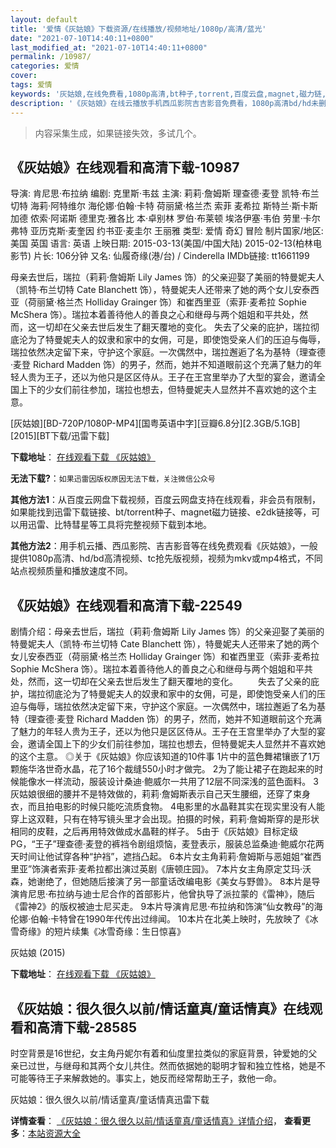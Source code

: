 ```yaml
---
layout: default
title: '爱情《灰姑娘》下载资源/在线播放/视频地址/1080p/高清/蓝光'
date: "2021-07-10T14:40:11+0800"
last_modified_at: "2021-07-10T14:40:11+0800"
permalink: /10987/
categories: 爱情
cover:
tags: 爱情
keywords: '灰姑娘,在线免费看,1080p高清,bt种子,torrent,百度云盘,magnet,磁力链,迅雷下载资源'
description: '《灰姑娘》在线云播放手机西瓜影院吉吉影音免费看，1080p高清bd/hd未删减完整版和tc抢先枪版，mkv/mp4格式，附带bt/torrent种子、magnet/磁力链、百度云盘、网盘资源迅雷下载链接'
---
```


>内容采集生成，如果链接失效，多试几个。


## 《灰姑娘》在线观看和高清下载-10987

导演: 肯尼思·布拉纳 编剧: 克里斯·韦兹 主演: 莉莉·詹姆斯 理查德·麦登 凯特·布兰切特 海莉·阿特维尔 海伦娜·伯翰·卡特 荷丽黛·格兰杰 索菲 麦希拉 斯特兰·斯卡斯加德 侬索·阿诺斯 德里克·雅各比 本·卓别林 罗伯·布莱顿 埃洛伊塞·韦伯 劳里·卡尔弗特 亚历克斯·麦奎因 约书亚·麦圭尔 王丽雅 类型: 爱情 奇幻 冒险 制片国家/地区: 美国 英国 语言: 英语 上映日期: 2015-03-13(美国/中国大陆) 2015-02-13(柏林电影节) 片长: 106分钟 又名: 仙履奇缘(港/台) / Cinderella IMDb链接: tt1661199

母亲去世后，瑞拉（莉莉·詹姆斯 Lily James 饰）的父亲迎娶了美丽的特曼妮夫人（凯特·布兰切特 Cate Blanchett 饰），特曼妮夫人还带来了她的两个女儿安泰西亚（荷丽黛·格兰杰 Holliday Grainger 饰）和崔西里亚（索菲·麦希拉 Sophie McShera 饰）。瑞拉本着善待他人的善良之心和继母与两个姐姐和平共处，然而，这一切却在父亲去世后发生了翻天覆地的变化。 失去了父亲的庇护，瑞拉彻底沦为了特曼妮夫人的奴隶和家中的女佣，可是，即使饱受亲人们的压迫与侮辱，瑞拉依然决定留下来，守护这个家庭。一次偶然中，瑞拉邂逅了名为基特（理查德·麦登 Richard Madden 饰）的男子，然而，她并不知道眼前这个充满了魅力的年轻人贵为王子，还以为他只是区区侍从。王子在王宫里举办了大型的宴会，邀请全国上下的少女们前往参加，瑞拉也想去，但特曼妮夫人显然并不喜欢她的这个主意。


[灰姑娘][BD-720P/1080P-MP4][国粤英语中字][豆瓣6.8分][2.3GB/5.1GB][2015][BT下载/迅雷下载]

**下载地址**： [在线观看下载 《灰姑娘》](https://www.btdx8.com/torrent/cinderella_2015.html) 


**无法下载?**：`如果迅雷因版权原因无法下载，关注微信公众号 `

**其他方法1**：从百度云网盘下载视频，百度云网盘支持在线观看，非会员有限制，如果能找到迅雷下载链接、bt/torrent种子、magnet磁力链接、e2dk链接等，可以用迅雷、比特彗星等工具将完整视频下载到本地。

**其他方法2**：用手机云播、西瓜影院、吉吉影音等在线免费观看《灰姑娘》，一般提供1080p高清、hd/bd高清视频、tc抢先版视频，视频为mkv或mp4格式，不同站点视频质量和播放速度不同。


## 《灰姑娘》在线观看和高清下载-22549

剧情介绍：母亲去世后，瑞拉（莉莉·詹姆斯 Lily James 饰）的父亲迎娶了美丽的特曼妮夫人（凯特·布兰切特 Cate Blanchett 饰），特曼妮夫人还带来了她的两个女儿安泰西亚（荷丽黛·格兰杰 Holliday Grainger 饰）和崔西里亚（索菲·麦希拉 Sophie McShera 饰）。瑞拉本着善待他人的善良之心和继母与两个姐姐和平共处，然而，这一切却在父亲去世后发生了翻天覆地的变化。   　　失去了父亲的庇护，瑞拉彻底沦为了特曼妮夫人的奴隶和家中的女佣，可是，即使饱受亲人们的压迫与侮辱，瑞拉依然决定留下来，守护这个家庭。一次偶然中，瑞拉邂逅了名为基特（理查德·麦登 Richard Madden 饰）的男子，然而，她并不知道眼前这个充满了魅力的年轻人贵为王子，还以为他只是区区侍从。王子在王宫里举办了大型的宴会，邀请全国上下的少女们前往参加，瑞拉也想去，但特曼妮夫人显然并不喜欢她的这个主意。 ◎关于《灰姑娘》你应该知道的10件事   1片中的蓝色舞裙镶嵌了1万颗施华洛世奇水晶，花了16个裁缝550小时才做完。   2为了能让裙子在跑起来的时候能像水一样流动，服装设计桑迪·鲍威尔一共用了12层不同深浅的蓝色面料。   3灰姑娘很细的腰并不是特效做的，莉莉·詹姆斯表示自己天生腰细，还穿了束身衣，而且拍电影的时候只能吃流质食物。   4电影里的水晶鞋其实在现实里没有人能穿上这双鞋，只有在特写镜头里才会出现。拍摄的时候，莉莉·詹姆斯穿的是形状相同的皮鞋，之后再用特效做成水晶鞋的样子。   5由于《灰姑娘》目标定级PG，“王子”理查德·麦登的裤裆令剧组烦恼，麦登表示，服装总监桑迪·鲍威尔花两天时间让他试穿各种“护裆”，遮挡凸起。   6本片女主角莉莉·詹姆斯与恶姐姐“崔西里亚”饰演者索菲·麦希拉都出演过英剧《唐顿庄园》。   7本片女主角原定艾玛·沃森，她谢绝了，但她随后接演了另一部童话改编电影《美女与野兽》。   8本片是导演肯尼思·布拉纳与迪士尼合作的首部影片，他曾执导了派拉蒙的《雷神》，随后《雷神2》的版权被迪士尼买走。   9本片导演肯尼思·布拉纳和饰演“仙女教母”的海伦娜·伯翰·卡特曾在1990年代传出过绯闻。   10本片在北美上映时，先放映了《冰雪奇缘》的短片续集《冰雪奇缘：生日惊喜》


灰姑娘 (2015)

**下载地址**： [在线观看下载 《灰姑娘》](https://www.btbtdy.me/btdy/dy411.html) 


## 《灰姑娘：很久很久以前/情话童真/童话情真》在线观看和高清下载-28585

时空背景是16世纪，女主角丹妮尔有着和仙度里拉类似的家庭背景，钟爱她的父亲已过世，与继母和其两个女儿共住。然而依据她的聪明才智和独立性格，她是不可能等待王子来解救她的。事实上，她反而经常帮助王子，救他一命。


灰姑娘：很久很久以前/情话童真/童话情真迅雷下载

**详情查看**： [《灰姑娘：很久很久以前/情话童真/童话情真》详情介绍](/movie/28585/)， **查看更多**：[本站资源大全](/movie/t/all/)


